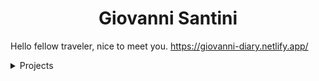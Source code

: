 <h1 align="center">Giovanni Santini</h1>

Hello fellow traveler, nice to meet you. https://giovanni-diary.netlify.app/

<details>
 <summary>
      Projects
 </summary>
 

## My Projects
### C++23 Graphics Engine:
>- [Brenta Engine](https://github.com/San7o/Brenta-Engine): the engine's main repo
>- [valfuzz](https://github.com/San7o/valFuzz): modern testing and fuzzing library
>- [oak](https://github.com/San7o/oak): a feature-rich thread-safe C++23 logger library
>- [viotecs](https://github.com/San7o/viotecs): the engine's ECS

### Highlights:
>- [santOS](https://github.com/San7o/santOS): a general purpose microkernel for i386
>- [Baldo scanner](https://github.com/San7o/Baldo-Scanner): antivirus daemon for linux using a **kernel module**
>- [tenno-tl](https://github.com/San7o/tenno-tl): secure and thread safe c++26 STL alternative
>- [broutines](https://github.com/San7o/broutines): goroutines and coroutines implemented in C
>- [chttps](https://github.com/San7o/chttps): https server in C with server-side rendering
>- [cchecker](https://github.com/San7o/cchecker): borrow checker in C++
>- [go-ebpf](https://github.com/San7o/go-ebpf): example usage of eBPF in go

### Web:
>- [fixmi](https://github.com/orgs/IS-FixMi/repositories): business management software using microservices.
>  [documentation](https://github.com/IS-FixMi/FixMi), 
>  [root-project](https://github.com/IS-FixMi/fixmi-compose)
>- [risto89](https://github.com/San7o/risto89-fork): online tickets market in java
>- [ledger-board](https://github.com/San7o/ledger-board): highly scalable transaction producer/consumer, built with **Kubernetes, Kafka, Django, Angular, Nginx, Redis, Celery, Docker.**
>- [webgl-markdown-portfolio](https://github.com/San7o/webgl-markdown-portfolio): a 3D renderer in WebGL and Angular
>- [elixir-blockchain](https://github.com/San7o/elixir-simple-bockchain): a simple blockchain library implemented in **elixir**.
>- [react-express-template](https://github.com/San7o/react-express-template): a meplate for web applications using node, express, typescript, react, tailwind, docker.
 
### Rust:
>- [ssap](https://github.com/San7o/ssap): local password encryption manager in **Rust**
>- [rust-lc3](https://github.com/San7o/rust-little-computer-3): implementation of a virtual machine for [LC-3](https://en.wikipedia.org/wiki/Little_Computer_3)
>- [robotUI](https://github.com/San7o/rust-robotUI): bevy visualizer for Advanced Programming 2023 @Unitn
>- [rust-pomodoro-timer](https://github.com/San7o/rust-pomodoro)
>- [rust-music-player](https://github.com/San7o/rust-music-player)

### Misc:
>- [regEZ](https://github.com/San7o/regEZ): fully constexpr regex implementation in modern C++
>- [modern-cpp-template](https://github.com/San7o/modern-cpp-template): a template for c++ libraries
>- [mpi-hpp](https://github.com/San7o/mpi-hpp): c++ bindings for openMPI
>- [how-to-root-samsung-galaxy-j5](https://github.com/San7o/how-to-root-samsung-galaxy-j5): instructions to root a Samsung Galaxy J5
>- [hpc-playground](https://github.com/San7o/hpc-playground): lab for HPC experiments
>- [hypr-nerd-gestures](https://github.com/San7o/hypr-nerd-gestures): control hyprland through hand gestures, using **openCV**.
>- [launchpad-app-launcher](https://github.com/San7o/launchpad-app-launcher): launch commands from a novation's launchpad
>- [modern-python-template](https://github.com/San7o/modern-python-template)
>- [linux-kernel-module](https://github.com/San7o/linux-kernel-module): hello world kernel module with a full developement setup using qemu
>- [youtube-minuature-generator](https://github.com/San7o/youtube-miniature-generator)

### Setup:
>- [lfs](https://github.com/San7o/lfs): my Linux From Scratch distribution
>- [mapkg](https://github.com/San7o/mapkg): my own packet manager
>- [nixos-dotfiles](https://github.com/San7o/nixos-dotfiles): my (outdated) nixos setup
>- [obsidian-chill-theme](https://github.com/San7o/obsidian-chill-theme): my custom obsidian theme
>- [obsidian-advanced-slided-theme](https://github.com/San7o/obsidian-advanced-slides-theme-chill): custom theme for obsidian advanced slides

</details>

